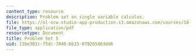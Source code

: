 ```yaml
---
content_type: resource
description: Problem set on single variable calculus.
file: https://ol-ocw-studio-app-production.s3.amazonaws.com/courses/18-01-single-variable-calculus-fall-2006/11be301cf5dc7040bb15079265463dd6_ps5.pdf
file_type: application/pdf
resourcetype: Document
title: Problem Set 5
uid: 11be301c-f5dc-7040-bb15-079265463dd6
---
```

